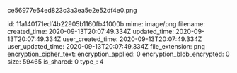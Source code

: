 ce56977e64ed823c3a3ea5e2e52df4e0.png

id: 11a140171edf4b22905b1160fb41000b
mime: image/png
filename: 
created_time: 2020-09-13T20:07:49.334Z
updated_time: 2020-09-13T20:07:49.334Z
user_created_time: 2020-09-13T20:07:49.334Z
user_updated_time: 2020-09-13T20:07:49.334Z
file_extension: png
encryption_cipher_text: 
encryption_applied: 0
encryption_blob_encrypted: 0
size: 59465
is_shared: 0
type_: 4